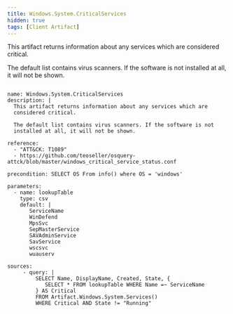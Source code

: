 ```yaml
---
title: Windows.System.CriticalServices
hidden: true
tags: [Client Artifact]
---
```


This artifact returns information about any services which are
considered critical.

The default list contains virus scanners. If the software is not
installed at all, it will not be shown.


<pre><code class="language-yaml">
name: Windows.System.CriticalServices
description: |
  This artifact returns information about any services which are
  considered critical.

  The default list contains virus scanners. If the software is not
  installed at all, it will not be shown.

reference:
  - &quot;ATT&amp;CK: T1089&quot;
  - https://github.com/teoseller/osquery-attck/blob/master/windows_critical_service_status.conf

precondition: SELECT OS From info() where OS = &#x27;windows&#x27;

parameters:
  - name: lookupTable
    type: csv
    default: |
       ServiceName
       WinDefend
       MpsSvc
       SepMasterService
       SAVAdminService
       SavService
       wscsvc
       wuauserv

sources:
     - query: |
         SELECT Name, DisplayName, Created, State, {
            SELECT * FROM lookupTable WHERE Name =~ ServiceName
         } AS Critical
         FROM Artifact.Windows.System.Services()
         WHERE Critical AND State != &quot;Running&quot;

</code></pre>

